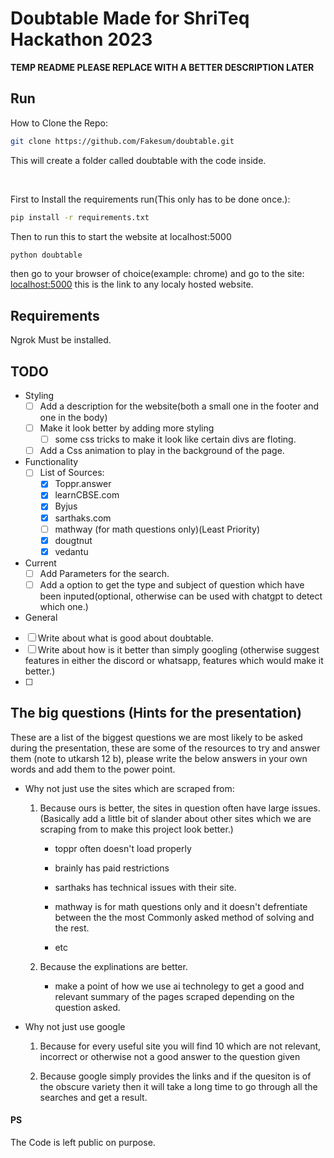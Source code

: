 # Doubtable Made for ShriTeq Hackathon 2023 

**TEMP README PLEASE REPLACE WITH A BETTER DESCRIPTION LATER**

## Run

How to Clone the Repo:
```bash
git clone https://github.com/Fakesum/doubtable.git
```
This will create a folder called doubtable with the code inside.

<br>

First to Install the requirements run(This only has to be done once.):
```bash
pip install -r requirements.txt
```

Then to run this to start the website at localhost:5000

```bash
python doubtable
```

then go to your browser of choice(example: chrome) and go to the site: [localhost:5000](http://localhost:5000)
this is the link to any localy hosted website.

## Requirements

Ngrok Must be installed.

## TODO

* Styling
    - [ ] Add a description for the website(both a small one in the footer and one in the body)
    - [ ] Make it look better by adding more styling
        - [ ] some css tricks to make it look like certain divs are floting.
    - [ ] Add a Css animation to play in the background of the page.
* Functionality
    - [ ] List of Sources:
        - [x] Toppr.answer
        - [x] learnCBSE.com
        - [x] Byjus
        - [x] sarthaks.com
        - [ ] mathway (for math questions only)(Least Priority)
        - [x] dougtnut
        - [x] vedantu
* Current
    - [ ] Add Parameters for the search.
    - [ ] Add a option to get the type and subject of question which have been inputed(optional, otherwise can be used with chatgpt to detect which one.)

* General
- [ ] Write about what is good about doubtable.
- [ ] Write about how is it better than simply googling (otherwise suggest features in either the discord or whatsapp, features which would make it better.)
- [ ] 

## The big questions (Hints for the presentation)

These are a list of the biggest questions we are most likely to be asked during the presentation, these are some of the resources
to try and answer them (note to utkarsh 12 b), please write the below answers in your own words and add them to the power point.

* Why not just use the sites which are scraped from:
    1) Because ours is better, the sites in question often have large issues.(Basically add a little bit of slander about other sites which we are scraping from to make this project look better.)
        * toppr often doesn't load properly
        * brainly has paid restrictions
        * sarthaks has technical issues with their site.
        * mathway is for math questions only and it doesn't defrentiate between the the most 
        Commonly asked method of solving and the rest.

        * etc
    
    2) Because the explinations are better.
        * make a point of how we use ai technolegy to get a good and relevant summary of the pages scraped depending on the question asked.

* Why not just use google
    1) Because for every useful site you will find 10 which are not relevant, incorrect or otherwise not a good answer to the question given

    2) Because google simply provides the links and if the quesiton is of the obscure variety then it will take a long time to go through all the searches and get a result.

#### PS
The Code is left public on purpose.